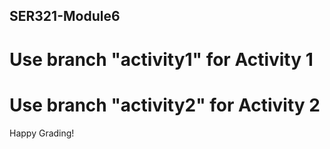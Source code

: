 ## SER321-Module6
# Use branch "activity1" for Activity 1
# Use branch "activity2" for Activity 2

Happy Grading!